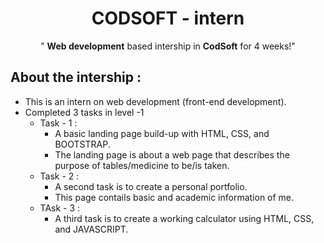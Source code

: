 <div align="center">

# CODSOFT - intern


" **Web development** based intership in **CodSoft** for 4 weeks!"

</div>


## About the intership :
- This is an intern on web development (front-end development).
- Completed 3 tasks in level -1
    - Task - 1 :
        - A basic landing page build-up with HTML, CSS, and BOOTSTRAP.
        - The landing page is about a web page that describes the purpose of tables/medicine to be/is taken.
    - Task - 2 :
        - A second task is to create a personal portfolio.
        - This page contails basic and academic information of me.
    - TAsk - 3 :
        - A third task is to create a working calculator using HTML, CSS, and JAVASCRIPT.


  



